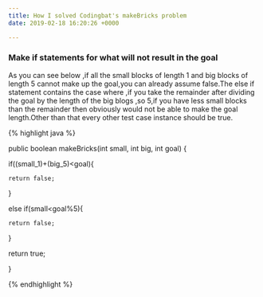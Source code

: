 ```yaml
---
title: How I solved Codingbat's makeBricks problem
date: 2019-02-18 16:20:26 +0000

---
```

### Make if statements for what will not result in the goal

As you can see below ,if all the small blocks of length 1 and big blocks of length 5 cannot make up the goal,you can already assume false.The else if statement contains the case where ,if you take the remainder after dividing the goal by the length of the big blogs ,so 5,if you have less small blocks than the remainder then obviously would not be able to make the goal length.Other than that every other test case instance should be true.

{% highlight java %}

public boolean makeBricks(int small, int big, int goal) {

if((small_1)+(big_5)<goal){

    return false; 

}

else if(small<goal%5){

    return false;

}

return true;

}

{% endhighlight %}